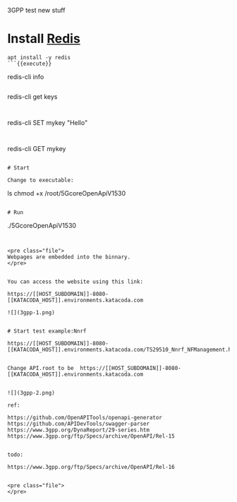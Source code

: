 3GPP test new stuff


# Install [Redis](https://redis.io/)
```
apt install -y redis
```{{execute}}

```
redis-cli info
```{{execute}}

```
redis-cli get keys
```{{execute}}


```
redis-cli SET mykey "Hello"
```{{execute}}


```
redis-cli GET mykey
```{{execute}}

# Start

Change to executable:
```
ls
chmod +x /root/5GcoreOpenApiV1530 
```{{execute}}

# Run
```
./5GcoreOpenApiV1530 
```{{execute}}


<pre class="file">
Webpages are embedded into the binnary.
</pre>


You can access the website using this link:

https://[[HOST_SUBDOMAIN]]-8080-[[KATACODA_HOST]].environments.katacoda.com

![](3gpp-1.png)


# Start test example:Nnrf

https://[[HOST_SUBDOMAIN]]-8080-[[KATACODA_HOST]].environments.katacoda.com/TS29510_Nnrf_NFManagement.html#/


Change API.root to be  https://[[HOST_SUBDOMAIN]]-8080-[[KATACODA_HOST]].environments.katacoda.com


![](3gpp-2.png)

ref:

https://github.com/OpenAPITools/openapi-generator
https://github.com/APIDevTools/swagger-parser
https://www.3gpp.org/DynaReport/29-series.htm
https://www.3gpp.org/ftp/Specs/archive/OpenAPI/Rel-15


todo:

https://www.3gpp.org/ftp/Specs/archive/OpenAPI/Rel-16


<pre class="file">
</pre>
